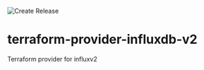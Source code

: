 ![Create Release](https://github.com/FredPi17/test_ci/workflows/Create%20Release/badge.svg?branch=master)
# terraform-provider-influxdb-v2
Terraform provider for influxv2

